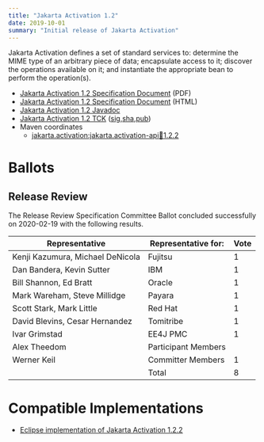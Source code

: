 ```yaml
---
title: "Jakarta Activation 1.2"
date: 2019-10-01
summary: "Initial release of Jakarta Activation"
---
```

Jakarta Activation defines a set of standard services to: determine the
MIME type of an arbitrary piece of data; encapsulate access to it;
discover the operations available on it; and instantiate the
appropriate bean to perform the operation(s).

* [Jakarta Activation 1.2 Specification Document](./activation-spec-1.2.pdf) (PDF)
* [Jakarta Activation 1.2 Specification Document](./activation-spec-1.2.html) (HTML)
* [Jakarta Activation 1.2 Javadoc](./apidocs)
* [Jakarta Activation 1.2 TCK](https://download.eclipse.org/jakartaee/activation/1.2/jakarta-activation-tck-1.2.0.zip) ([sig](https://download.eclipse.org/jakartaee/activation/1.2/jakarta-activation-tck-1.2.0.zip.sig),[sha](https://download.eclipse.org/jakartaee/activation/1.2/jakarta-activation-tck-1.2.0.zip.sha256),[pub](https://raw.githubusercontent.com/jakartaee/specification-committee/master/jakartaee-spec-committee.pub))
* Maven coordinates
  * [jakarta.activation:jakarta.activation-api:jar:1.2.2](https://search.maven.org/artifact/jakarta.activation/jakarta.activation-api/1.2.2/jar)

# Ballots

## Release Review

The Release Review Specification Committee Ballot concluded successfully on 2020-02-19 with the following results.

| Representative                                 | Representative for: | Vote |
|------------------------------------------------|---------------------|------|
| Kenji Kazumura, Michael DeNicola               | Fujitsu             |   1  |
| Dan Bandera, Kevin Sutter                      | IBM                 |   1  |
| Bill Shannon, Ed Bratt                         | Oracle              |   1  |
| Mark Wareham, Steve Millidge                   | Payara              |   1  |
| Scott Stark, Mark Little                       | Red Hat             |   1  |
| David Blevins, Cesar Hernandez                 | Tomitribe           |   1  |
| Ivar Grimstad                                  | EE4J PMC            |   1  |
| Alex Theedom                                   | Participant Members |      |
| Werner Keil                                    | Committer Members   |   1  |
|                                                | Total               |   8  |

# Compatible Implementations

* [Eclipse implementation of Jakarta Activation 1.2.2](https://github.com/eclipse-ee4j/jaf)
